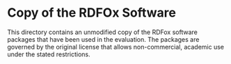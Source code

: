Copy of the RDFOx Software
==========================

This directory contains an unmodified copy of the RDFox software packages that have been used in the evaluation.
The packages are governed by the original license that allows non-commercial, academic use under the stated restrictions.
